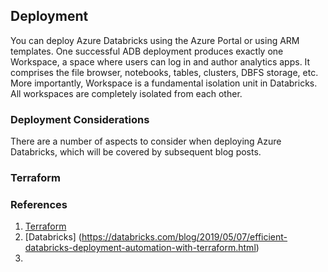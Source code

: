 ## Deployment
You can deploy Azure Databricks using the Azure Portal or using ARM templates. One successful ADB deployment produces exactly one Workspace, a space where users can log in and author analytics apps. It comprises the file browser, notebooks, tables, clusters, DBFS storage, etc. More importantly, Workspace is a fundamental isolation unit in Databricks. All workspaces are completely isolated from each other.

### Deployment Considerations
There are a number of aspects to consider when deploying Azure Databricks, which will be covered by subsequent blog posts.

### Terraform


### References
1. [Terraform](https://www.terraform.io/docs/providers/azurerm/r/databricks_workspace.html)
2. [Databricks] (https://databricks.com/blog/2019/05/07/efficient-databricks-deployment-automation-with-terraform.html)
3. 